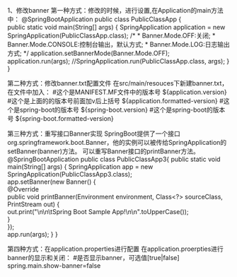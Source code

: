 1、修改banner
第一种方式：修改的时候，进行设置,在Application的main方法中：
@SpringBootApplication
public class PublicClassApp {	
	public static void main(String[] args) {
		SpringApplication application = new SpringApplication(PublicClassApp.class);
		/*
		* Banner.Mode.OFF:关闭;
		* Banner.Mode.CONSOLE:控制台输出，默认方式;
		* Banner.Mode.LOG:日志输出方式;
		*/
		application.setBannerMode(Banner.Mode.OFF);
		application.run(args);
		//SpringApplication.run(PublicClassApp.class, args);
	}
}

第二种方式：修改banner.txt配置文件
在src/main/resouces下新建banner.txt，在文件中加入：
#这个是MANIFEST.MF文件中的版本号
${application.version}
#这个是上面的的版本号前面加v后上括号
${application.formatted-version}
#这个是spring-boot的版本号
${spring-boot.version}
#这个是spring-boot的版本号
${spring-boot.formatted-version}


第三种方式：重写接口Banner实现
SpringBoot提供了一个接口org.springframework.boot.Banner，他的实例可以被传给SpringApplication的setBanner(banner)方法。
可以重写Banner接口的printBanner方法。
@SpringBootApplication
public class PublicClassApp3{
	public static void main(String[] args) {
	   SpringApplication app = new SpringApplication(PublicClassApp3.class);  
	   app.setBanner(new Banner() {  
	        @Override  
	        public void printBanner(Environment environment, Class<?> sourceClass, PrintStream out) {  
	        	out.print("\n\n\tSpring Boot Sample App!\n\n".toUpperCase());  
	        }  
	    });  
	    app.run(args); 
	}
}

第四种方式：在application.properties进行配置
在application.proerpties进行banner的显示和关闭：
#是否显示banner，可选值[true|false]
spring.main.show-banner=false